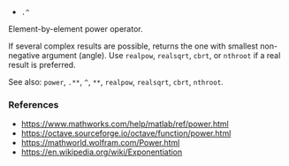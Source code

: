 * `.^`

Element-by-element power operator.

If several complex results are possible, returns the one with
smallest non-negative argument (angle).  Use `realpow`, `realsqrt`,
`cbrt`, or `nthroot` if a real result is preferred.

See also: `power`, `.**`, `^`, `**`, `realpow`, `realsqrt`, `cbrt`, `nthroot`.

### References

* https://www.mathworks.com/help/matlab/ref/power.html
* https://octave.sourceforge.io/octave/function/power.html
* https://mathworld.wolfram.com/Power.html
* https://en.wikipedia.org/wiki/Exponentiation

